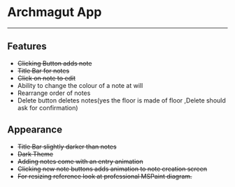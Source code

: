 # Archmagut App
---
## Features
* ~~Clicking Button adds note~~
* ~~Title Bar for notes~~
* ~~Click on note to edit~~
* Ability to change the colour of a note at will
* Rearrange order of notes
* Delete button deletes notes(yes the floor is made of floor ,Delete should ask for confirmation)
## Appearance
* ~~Title Bar slightly darker than notes~~
* ~~Dark Theme~~
* ~~Adding notes come with an entry animation~~
* ~~Clicking new note buttons adds animation to note creation screen~~
* ~~For resizing reference look at professional MSPaint diagram.~~
  